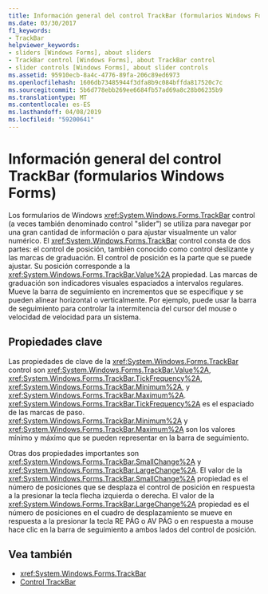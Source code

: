 ```yaml
---
title: Información general del control TrackBar (formularios Windows Forms)
ms.date: 03/30/2017
f1_keywords:
- TrackBar
helpviewer_keywords:
- sliders [Windows Forms], about sliders
- TrackBar control [Windows Forms], about TrackBar control
- slider controls [Windows Forms], about slider controls
ms.assetid: 95910ecb-8a4c-4776-89fa-206c89ed6973
ms.openlocfilehash: 1606db73485944f3dfa8b9c084bffda817520c7c
ms.sourcegitcommit: 5b6d778ebb269ee6684fb57ad69a8c28b06235b9
ms.translationtype: MT
ms.contentlocale: es-ES
ms.lasthandoff: 04/08/2019
ms.locfileid: "59200641"
---
```

# <a name="trackbar-control-overview-windows-forms"></a>Información general del control TrackBar (formularios Windows Forms)
Los formularios de Windows <xref:System.Windows.Forms.TrackBar> control (a veces también denominado control "slider") se utiliza para navegar por una gran cantidad de información o para ajustar visualmente un valor numérico. El <xref:System.Windows.Forms.TrackBar> control consta de dos partes: el control de posición, también conocido como control deslizante y las marcas de graduación. El control de posición es la parte que se puede ajustar. Su posición corresponde a la <xref:System.Windows.Forms.TrackBar.Value%2A> propiedad. Las marcas de graduación son indicadores visuales espaciados a intervalos regulares. Mueve la barra de seguimiento en incrementos que se especifique y se pueden alinear horizontal o verticalmente. Por ejemplo, puede usar la barra de seguimiento para controlar la intermitencia del cursor del mouse o velocidad de velocidad para un sistema.  
  
## <a name="key-properties"></a>Propiedades clave  
 Las propiedades de clave de la <xref:System.Windows.Forms.TrackBar> control son <xref:System.Windows.Forms.TrackBar.Value%2A>, <xref:System.Windows.Forms.TrackBar.TickFrequency%2A>, <xref:System.Windows.Forms.TrackBar.Minimum%2A>, y <xref:System.Windows.Forms.TrackBar.Maximum%2A>. <xref:System.Windows.Forms.TrackBar.TickFrequency%2A> es el espaciado de las marcas de paso. <xref:System.Windows.Forms.TrackBar.Minimum%2A> y <xref:System.Windows.Forms.TrackBar.Maximum%2A> son los valores mínimo y máximo que se pueden representar en la barra de seguimiento.  
  
 Otras dos propiedades importantes son <xref:System.Windows.Forms.TrackBar.SmallChange%2A> y <xref:System.Windows.Forms.TrackBar.LargeChange%2A>. El valor de la <xref:System.Windows.Forms.TrackBar.SmallChange%2A> propiedad es el número de posiciones que se desplaza el control de posición en respuesta a la presionar la tecla flecha izquierda o derecha. El valor de la <xref:System.Windows.Forms.TrackBar.LargeChange%2A> propiedad es el número de posiciones en el cuadro de desplazamiento se mueve en respuesta a la presionar la tecla RE PÁG o AV PÁG o en respuesta a mouse hace clic en la barra de seguimiento a ambos lados del control de posición.  
  
## <a name="see-also"></a>Vea también

- <xref:System.Windows.Forms.TrackBar>
- [Control TrackBar](trackbar-control-windows-forms.md)
